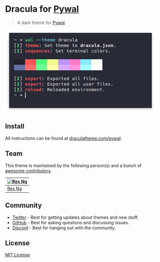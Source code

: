 # Dracula for [Pywal](https://github.com/dylanaraps/pywal)

> A dark theme for [Pywal](https://github.com/dylanaraps/pywal).

![Screenshot](./screenshot.png)

## Install

All instructions can be found at [draculatheme.com/pywal](https://draculatheme.com/pywal).

## Team

This theme is maintained by the following person(s) and a bunch of [awesome contributors](https://github.com/dracula/pywal/graphs/contributors).

| [![Rex Ng](https://avatars1.githubusercontent.com/u/45168541?s=70)](https://github.com/timescam) |
| ------------------------------------------------------------------------------------------------ |
| [Rex Ng](https://github.com/timescam)                                                            |

## Community

- [Twitter](https://twitter.com/draculatheme) - Best for getting updates about themes and new stuff.
- [GitHub](https://github.com/dracula/dracula-theme/discussions) - Best for asking questions and discussing issues.
- [Discord](https://draculatheme.com/discord-invite) - Best for hanging out with the community.

## License

[MIT License](./LICENSE)
